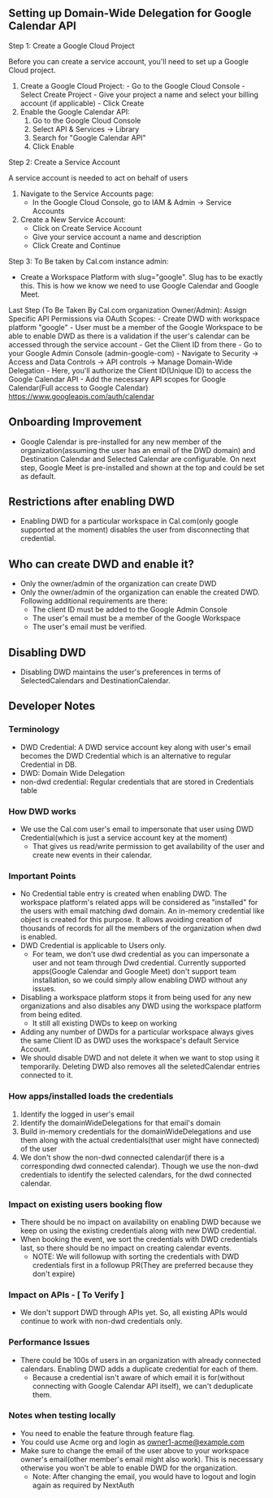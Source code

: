 ## Setting up Domain-Wide Delegation for Google Calendar API

Step 1: Create a Google Cloud Project

Before you can create a service account, you'll need to set up a Google Cloud project.

 1. Create a Google Cloud Project:
        - Go to the Google Cloud Console
        - Select Create Project
        - Give your project a name and select your billing account (if applicable)
        - Click Create
  2. Enable the Google Calendar API:
     1. Go to the Google Cloud Console
     2. Select API & Services → Library
     3. Search for "Google Calendar API"
     4. Click Enable

Step 2: Create a Service Account

A service account is needed to act on behalf of users

 1. Navigate to the Service Accounts page:
    - In the Google Cloud Console, go to IAM & Admin → Service Accounts
 2. Create a New Service Account:
    - Click on Create Service Account
    - Give your service account a name and description
    - Click Create and Continue

Step 3: To Be taken by Cal.com instance admin:
   - Create a Workspace Platform with slug="google". Slug has to be exactly this. This is how we know we need to use Google Calendar and Google Meet.

Last Step (To Be Taken By Cal.com organization Owner/Admin): Assign Specific API Permissions via OAuth Scopes:
    - Create DWD with workspace platform "google"
      - User must be a member of the Google Workspace to be able to enable DWD as there is a validation if the user's calendar can be accessed through the service account
    - Get the Client ID from there
    - Go to your Google Admin Console (admin-google-com)
    - Navigate to Security → Access and Data Controls -> API controls -> Manage Domain-Wide Delegation
    - Here, you'll authorize the Client ID(Unique ID) to access the Google Calendar API
    - Add the necessary API scopes for Google Calendar(Full access to Google Calendar)
        https://www.googleapis.com/auth/calendar


## Onboarding Improvement
- Google Calendar is pre-installed for any new member of the organization(assuming the user has an email of the DWD domain) and Destination Calendar and Selected Calendar are configurable. On next step, Google Meet is pre-installed and shown at the top and could be set as default.

## Restrictions after enabling DWD
- Enabling DWD for a particular workspace in Cal.com(only google supported at the moment) disables the user from disconnecting that credential.

## Who can create DWD and enable it? 
- Only the owner/admin of the organization can create DWD
- Only the owner/admin of the organization can enable the created DWD. Following additional requirements are there:
   -  The client ID must be added to the Google Admin Console
   -  The user's email must be a member of the Google Workspace
   -  The user's email must be verified.

## Disabling DWD
 -  Disabling DWD maintains the user's preferences in terms of SelectedCalendars and DestinationCalendar.

## Developer Notes
### Terminology
- DWD Credential: A DWD service account key along with user's email becomes the DWD Credential which is an alternative to regular Credential in DB.
- DWD: Domain Wide Delegation
- non-dwd credential: Regular credentials that are stored in Credentials table

### How DWD works
- We use the Cal.com user's email to impersonate that user using DWD Credential(which is just a service account key at the moment)
   - That gives us read/write permission to get availability of the user and create new events in their calendar.

### Important Points
- No Credential table entry is created when enabling DWD. The workspace platform's related apps will be considered as "installed" for the users with email matching dwd domain. An in-memory credential like object is created for this purpose. It allows avoiding creation of thousands of records for all the members of the organization when dwd is enabled.
- DWD Credential is applicable to Users only. 
   - For team, we don't use dwd credential as you can impersonate a user and not team through Dwd credential. Currently supported apps(Google Calendar and Google Meet) don't support team installation, so we could simply allow enabling DWD without any issues.
- Disabling a workspace platform stops it from being used for any new organizations and also disables any DWD using the workspace platform from being edited.
   - It still all existing DWDs to keep on working
- Adding any number of DWDs for a particular workspace always gives the same Client ID as DWD uses the workspace's default Service Account.
- We should disable DWD and not delete it when we want to stop using it temporarily. Deleting DWD also removes all the seletedCalendar entries connected to it. 

### How apps/installed loads the credentials
1. Identify the logged in user's email
2. Identify the domainWideDelegations for that email's domain
3. Build in-memory credentials for the domainWideDelegations and use them along with the actual credentials(that user might have connected) of the user
4. We don't show the non-dwd connected calendar(if there is a corresponding dwd connected calendar). Though we use the non-dwd credentials to identify the selected calendars, for the dwd connected calendar.


### Impact on existing users booking flow
- There should be no impact on availability on enabling DWD because we keep on using the existing credentials along with new DWD credential.
- When booking the event, we sort the credentials with DWD credentials last, so there should be no impact on creating calendar events.
   - NOTE: We will followup with sorting the credentials with DWD credentials first in a followup PR(They are preferred because they don't expire)

### Impact on APIs - [ To Verify ]
- We don't support DWD through APIs yet. So, all existing APIs would continue to work with non-dwd credentials only.

### Performance Issues
- There could be 100s of users in an organization with already connected calendars. Enabling DWD adds a duplicate credential for each of them.
   - Because a credential isn't aware of which email it is for(without connecting with Google Calendar API itself), we can't deduplicate them.

### Notes when testing locally
- You need to enable the feature through feature flag.
- You could use Acme org and login as owner1-acme@example.com
- Make sure to change the email of the user above to your workspace owner's email(other member's email might also work). This is necessary otherwise you won't be able to enable DWD for the organization.
   - Note: After changing the email, you would have to logout and login again as required by NextAuth